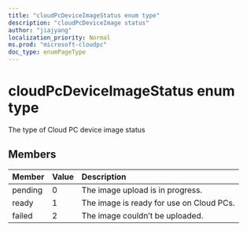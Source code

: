 ```yaml
---
title: "cloudPcDeviceImageStatus enum type"
description: "cloudPcDeviceImage status"
author: "jiajyang"
localization_priority: Normal
ms.prod: "microsoft-cloudpc"
doc_type: enumPageType
---
```


# cloudPcDeviceImageStatus enum type

The type of Cloud PC device image status

## Members

|Member|Value|Description|
|:---|:---|:---|
|pending|0|The image upload is in progress.|
|ready|1|The image is ready for use on Cloud PCs.|
|failed|2|The image couldn’t be uploaded. |
